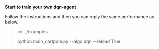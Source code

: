 **Start to train your own dqn-agent**

Follow the instructions and then you can reply the same performance as below.

>cd ../examples

>python main_cartpole.py --algo dqn --reload True

